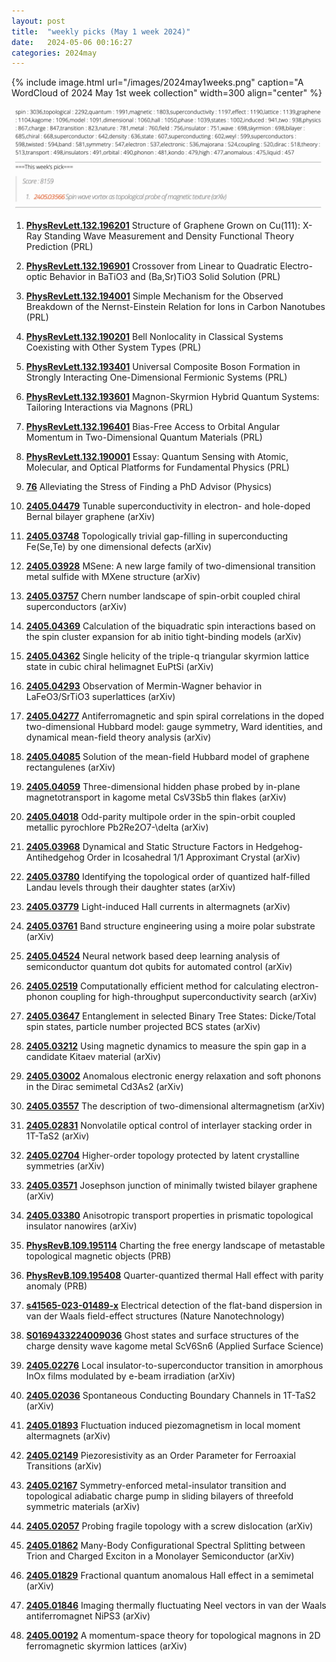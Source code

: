 ```yaml
---
layout: post
title:  "weekly picks (May 1 week 2024)"
date:   2024-05-06 00:16:27
categories: 2024may
---
```



{% include image.html url="/images/2024may1weeks.png" caption="A WordCloud of 2024 May 1st week collection" width=300 align="center" %}

<img src="/images/2024may1weeks-pick.png">



1. **[PhysRevLett.132.196201](https://link.aps.org/doi/10.1103/PhysRevLett.132.196201)** Structure of Graphene Grown on Cu(111): X-Ray Standing Wave Measurement and Density Functional Theory Prediction (PRL)

1. **[PhysRevLett.132.196901](https://link.aps.org/doi/10.1103/PhysRevLett.132.196901)** Crossover from Linear to Quadratic Electro-optic Behavior in BaTiO3 and (Ba,Sr)TiO3 Solid Solution (PRL)

1. **[PhysRevLett.132.194001](https://link.aps.org/doi/10.1103/PhysRevLett.132.194001)** Simple Mechanism for the Observed Breakdown of the Nernst-Einstein Relation for Ions in Carbon Nanotubes (PRL)

1. **[PhysRevLett.132.190201](https://link.aps.org/doi/10.1103/PhysRevLett.132.190201)** Bell Nonlocality in Classical Systems Coexisting with Other System Types (PRL)

1. **[PhysRevLett.132.193401](https://link.aps.org/doi/10.1103/PhysRevLett.132.193401)** Universal Composite Boson Formation in Strongly Interacting One-Dimensional Fermionic Systems (PRL)

1. **[PhysRevLett.132.193601](https://link.aps.org/doi/10.1103/PhysRevLett.132.193601)** Magnon-Skyrmion Hybrid Quantum Systems: Tailoring Interactions via Magnons (PRL)

1. **[PhysRevLett.132.196401](https://link.aps.org/doi/10.1103/PhysRevLett.132.196401)** Bias-Free Access to Orbital Angular Momentum in Two-Dimensional Quantum Materials (PRL)

1. **[PhysRevLett.132.190001](https://link.aps.org/doi/10.1103/PhysRevLett.132.190001)** Essay: Quantum Sensing with Atomic, Molecular, and Optical Platforms for Fundamental Physics (PRL)

1. **[76](https://physics.aps.org/articles/v17/76)** Alleviating the Stress of Finding a PhD Advisor (Physics)


1. **[2405.04479](http://arxiv.org/abs/2405.04479)** Tunable superconductivity in electron- and hole-doped Bernal bilayer graphene (arXiv)

1. **[2405.03748](http://arxiv.org/abs/2405.03748)** Topologically trivial gap-filling in superconducting Fe(Se,Te) by one dimensional defects (arXiv)

1. **[2405.03928](http://arxiv.org/abs/2405.03928)** MSene: A new large family of two-dimensional transition metal sulfide with MXene structure (arXiv)

1. **[2405.03757](http://arxiv.org/abs/2405.03757)** Chern number landscape of spin-orbit coupled chiral superconductors (arXiv)

1. **[2405.04369](http://arxiv.org/abs/2405.04369)** Calculation of the biquadratic spin interactions based on the spin cluster expansion for ab initio tight-binding models (arXiv)

1. **[2405.04362](http://arxiv.org/abs/2405.04362)** Single helicity of the triple-q triangular skyrmion lattice state in cubic chiral helimagnet EuPtSi (arXiv)

1. **[2405.04293](http://arxiv.org/abs/2405.04293)** Observation of Mermin-Wagner behavior in LaFeO3/SrTiO3 superlattices (arXiv)

1. **[2405.04277](http://arxiv.org/abs/2405.04277)** Antiferromagnetic and spin spiral correlations in the doped two-dimensional Hubbard model: gauge symmetry, Ward identities, and dynamical mean-field theory analysis (arXiv)

1. **[2405.04085](http://arxiv.org/abs/2405.04085)** Solution of the mean-field Hubbard model of graphene rectangulenes (arXiv)

1. **[2405.04059](http://arxiv.org/abs/2405.04059)** Three-dimensional hidden phase probed by in-plane magnetotransport in kagome metal CsV3Sb5 thin flakes (arXiv)

1. **[2405.04018](http://arxiv.org/abs/2405.04018)** Odd-parity multipole order in the spin-orbit coupled metallic pyrochlore Pb2Re2O7-\delta (arXiv)

1. **[2405.03968](http://arxiv.org/abs/2405.03968)** Dynamical and Static Structure Factors in Hedgehog-Antihedgehog Order in Icosahedral 1/1 Approximant Crystal (arXiv)

1. **[2405.03780](http://arxiv.org/abs/2405.03780)** Identifying the topological order of quantized half-filled Landau levels through their daughter states (arXiv)

1. **[2405.03779](http://arxiv.org/abs/2405.03779)** Light-induced Hall currents in altermagnets (arXiv)

1. **[2405.03761](http://arxiv.org/abs/2405.03761)** Band structure engineering using a moire polar substrate (arXiv)

1. **[2405.04524](http://arxiv.org/abs/2405.04524)** Neural network based deep learning analysis of semiconductor quantum dot qubits for automated control (arXiv)







1. **[2405.02519](http://arxiv.org/abs/2405.02519)** Computationally efficient method for calculating electron-phonon coupling for high-throughput superconductivity search (arXiv)

1. **[2405.03647](http://arxiv.org/abs/2405.03647)** Entanglement in selected Binary Tree States: Dicke/Total spin states, particle number projected BCS states (arXiv)

1. **[2405.03212](http://arxiv.org/abs/2405.03212)** Using magnetic dynamics to measure the spin gap in a candidate Kitaev material (arXiv)

1. **[2405.03002](http://arxiv.org/abs/2405.03002)** Anomalous electronic energy relaxation and soft phonons in the Dirac semimetal Cd3As2 (arXiv)

1. **[2405.03557](http://arxiv.org/abs/2405.03557)** The description of two-dimensional altermagnetism (arXiv)

1. **[2405.02831](http://arxiv.org/abs/2405.02831)** Nonvolatile optical control of interlayer stacking order in 1T-TaS2 (arXiv)

1. **[2405.02704](http://arxiv.org/abs/2405.02704)** Higher-order topology protected by latent crystalline symmetries (arXiv)

1. **[2405.03571](http://arxiv.org/abs/2405.03571)** Josephson junction of minimally twisted bilayer graphene (arXiv)

1. **[2405.03380](http://arxiv.org/abs/2405.03380)** Anisotropic transport properties in prismatic topological insulator nanowires (arXiv)






1. **[PhysRevB.109.195114](https://link.aps.org/doi/10.1103/PhysRevB.109.195114)** Charting the free energy landscape of metastable topological magnetic objects (PRB)

1. **[PhysRevB.109.195408](https://link.aps.org/doi/10.1103/PhysRevB.109.195408)** Quarter-quantized thermal Hall effect with parity anomaly (PRB)

1. **[s41565-023-01489-x](https://www.nature.com/articles/s41565-023-01489-x)** Electrical detection of the flat-band dispersion in van der Waals field-effect structures (Nature Nanotechnology)

1. **[S0169433224009036](https://www.sciencedirect.com/science/article/pii/S0169433224009036)** Ghost states and surface structures of the charge density wave kagome metal ScV6Sn6 (Applied Surface Science)


1. **[2405.02276](http://arxiv.org/abs/2405.02276)** Local insulator-to-superconductor transition in amorphous InOx films modulated by e-beam irradiation (arXiv)

1. **[2405.02036](http://arxiv.org/abs/2405.02036)** Spontaneous Conducting Boundary Channels in 1T-TaS2 (arXiv)

1. **[2405.01893](http://arxiv.org/abs/2405.01893)** Fluctuation induced piezomagnetism in local moment altermagnets (arXiv)

1. **[2405.02149](http://arxiv.org/abs/2405.02149)** Piezoresistivity as an Order Parameter for Ferroaxial Transitions (arXiv)

1. **[2405.02167](http://arxiv.org/abs/2405.02167)** Symmetry-enforced metal-insulator transition and topological adiabatic charge pump in sliding bilayers of threefold symmetric materials (arXiv)

1. **[2405.02057](http://arxiv.org/abs/2405.02057)** Probing fragile topology with a screw dislocation (arXiv)

1. **[2405.01862](http://arxiv.org/abs/2405.01862)** Many-Body Configurational Spectral Splitting between Trion and Charged Exciton in a Monolayer Semiconductor (arXiv)

1. **[2405.01829](http://arxiv.org/abs/2405.01829)** Fractional quantum anomalous Hall effect in a semimetal (arXiv)

1. **[2405.01846](http://arxiv.org/abs/2405.01846)** Imaging thermally fluctuating Neel vectors in van der Waals antiferromagnet NiPS3 (arXiv)

1. **[2405.00192](http://arxiv.org/abs/2405.00192)** A momentum-space theory for topological magnons in 2D ferromagnetic skyrmion lattices (arXiv)

